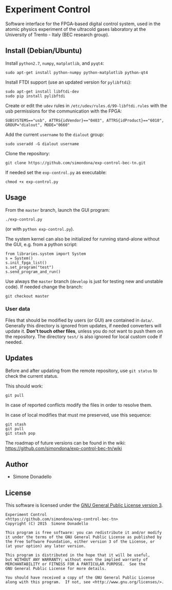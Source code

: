 # Experiment Control

Software interface for the FPGA-based digital control system, used in the atomic physics experiment of the ultracold gases laboratory at the University of Trento - Italy (BEC research group).


## Install (Debian/Ubuntu)

Install `python2.7`, `numpy`, `matplotlib`, and `pyqt4`:
```
sudo apt-get install python-numpy python-matplotlib python-qt4
```

Install FTDI support (use an updated version for `pylibftdi`):
```
sudo apt-get install libftdi-dev
sudo pip install pylibftdi
```

Create or edit the `udev` rules in `/etc/udev/rules.d/99-libftdi.rules` with the usb permissions for the communication with the FPGA:
```
SUBSYSTEMS=="usb", ATTRS{idVendor}=="0403", ATTRS{idProduct}=="6010", GROUP="dialout", MODE="0660"
```

Add the current `username` to the `dialout` group:
```
sudo useradd -G dialout username
```

Clone the repository:
```
git clone https://github.com/simondona/exp-control-bec-tn.git
```

If needed set the `exp-control.py` as executable:
```
chmod +x exp-control.py
```


## Usage

From the `master` branch, launch the GUI program:
```
./exp-control.py
```
(or with `python exp-control.py`).

The system kernel can also be initialized for running stand-alone without the GUI, e.g. from a python script:
```
from libraries.system import System
s = System()
s.init_fpga_list()
s.set_program("test")
s.send_program_and_run()
```

Use always the `master` branch (`develop` is just for testing new and unstable code). If needed change the branch:
```
git checkout master
```



### User data

Files that should be modified by users (or GUI) are contained in `data/`.
Generally this directory is ignored from updates, if needed converters will update it. **Don't touch other files**, unless you do not want to push them on the repository. The directory `test/` is also ignored for local custom code if needed.



## Updates

Before and after updating from the remote repository, use `git status` to check the current status.

This should work:
```
git pull
```
In case of reported conflicts modify the files in order to resolve them.

In case of local modifies that must me preserved, use this sequence:
```
git stash
git pull
git stash pop
```

The roadmap of future versions can be found in the wiki: https://github.com/simondona/exp-control-bec-tn/wiki



## Author
* Simone Donadello



## License
This software is licensed under the [GNU General Public License version 3](http://www.gnu.org/licenses/gpl-3.0.html).

```
Experiment Control
<https://github.com/simondona/exp-control-bec-tn>
Copyright (C) 2015  Simone Donadello

This program is free software: you can redistribute it and/or modify
it under the terms of the GNU General Public License as published by
the Free Software Foundation, either version 3 of the License, or
(at your option) any later version.

This program is distributed in the hope that it will be useful,
but WITHOUT ANY WARRANTY; without even the implied warranty of
MERCHANTABILITY or FITNESS FOR A PARTICULAR PURPOSE.  See the
GNU General Public License for more details.

You should have received a copy of the GNU General Public License
along with this program.  If not, see <http://www.gnu.org/licenses/>.
```
